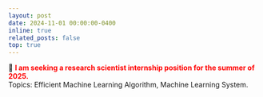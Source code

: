 ```yaml
---
layout: post
date: 2024-11-01 00:00:00-0400
inline: true
related_posts: false
top: true
---
```


:briefcase: **<span style="color:red">I am seeking a research scientist internship position for the summer of 2025.</span>** <br/>
Topics: Efficient Machine Learning Algorithm, Machine Learning System.
